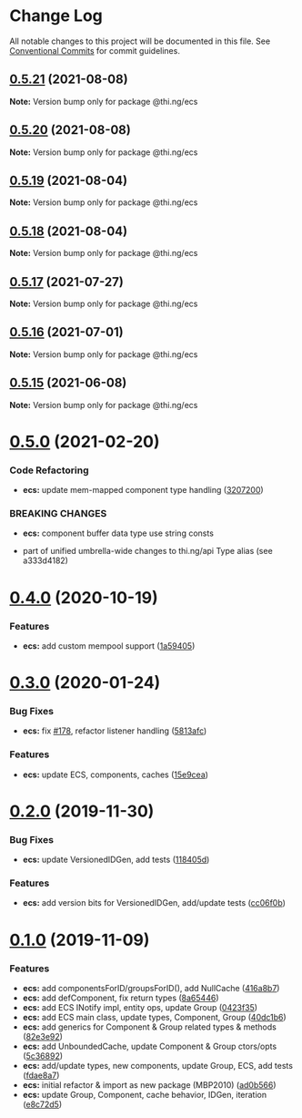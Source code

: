 # Change Log

All notable changes to this project will be documented in this file.
See [Conventional Commits](https://conventionalcommits.org) for commit guidelines.

## [0.5.21](https://github.com/thi-ng/umbrella/compare/@thi.ng/ecs@0.5.20...@thi.ng/ecs@0.5.21) (2021-08-08)

**Note:** Version bump only for package @thi.ng/ecs





## [0.5.20](https://github.com/thi-ng/umbrella/compare/@thi.ng/ecs@0.5.19...@thi.ng/ecs@0.5.20) (2021-08-08)

**Note:** Version bump only for package @thi.ng/ecs





## [0.5.19](https://github.com/thi-ng/umbrella/compare/@thi.ng/ecs@0.5.18...@thi.ng/ecs@0.5.19) (2021-08-04)

**Note:** Version bump only for package @thi.ng/ecs





## [0.5.18](https://github.com/thi-ng/umbrella/compare/@thi.ng/ecs@0.5.17...@thi.ng/ecs@0.5.18) (2021-08-04)

**Note:** Version bump only for package @thi.ng/ecs





## [0.5.17](https://github.com/thi-ng/umbrella/compare/@thi.ng/ecs@0.5.16...@thi.ng/ecs@0.5.17) (2021-07-27)

**Note:** Version bump only for package @thi.ng/ecs





## [0.5.16](https://github.com/thi-ng/umbrella/compare/@thi.ng/ecs@0.5.15...@thi.ng/ecs@0.5.16) (2021-07-01)

**Note:** Version bump only for package @thi.ng/ecs





## [0.5.15](https://github.com/thi-ng/umbrella/compare/@thi.ng/ecs@0.5.14...@thi.ng/ecs@0.5.15) (2021-06-08)

**Note:** Version bump only for package @thi.ng/ecs





# [0.5.0](https://github.com/thi-ng/umbrella/compare/@thi.ng/ecs@0.4.9...@thi.ng/ecs@0.5.0) (2021-02-20)


### Code Refactoring

* **ecs:** update mem-mapped component type handling ([3207200](https://github.com/thi-ng/umbrella/commit/3207200367fbe905b7f425690c772a7d388f92e3))


### BREAKING CHANGES

* **ecs:** component buffer data type use string consts

- part of unified umbrella-wide changes to thi.ng/api Type alias
  (see a333d4182)





# [0.4.0](https://github.com/thi-ng/umbrella/compare/@thi.ng/ecs@0.3.34...@thi.ng/ecs@0.4.0) (2020-10-19)


### Features

* **ecs:** add custom mempool support ([1a59405](https://github.com/thi-ng/umbrella/commit/1a59405bb99c6024294d1361dc35bca8fc770463))





# [0.3.0](https://github.com/thi-ng/umbrella/compare/@thi.ng/ecs@0.2.0...@thi.ng/ecs@0.3.0) (2020-01-24)

### Bug Fixes

* **ecs:** fix [#178](https://github.com/thi-ng/umbrella/issues/178), refactor listener handling ([5813afc](https://github.com/thi-ng/umbrella/commit/5813afc6d263d09af215b00eb44dad569c6ead9a))

### Features

* **ecs:** update ECS, components, caches ([15e9cea](https://github.com/thi-ng/umbrella/commit/15e9ceadba6815bf86986176492028ac05eae3aa))

# [0.2.0](https://github.com/thi-ng/umbrella/compare/@thi.ng/ecs@0.1.0...@thi.ng/ecs@0.2.0) (2019-11-30)

### Bug Fixes

* **ecs:** update VersionedIDGen, add tests ([118405d](https://github.com/thi-ng/umbrella/commit/118405d0039e6f013c0343d805f220d04320f327))

### Features

* **ecs:** add version bits for VersionedIDGen, add/update tests ([cc06f0b](https://github.com/thi-ng/umbrella/commit/cc06f0b7c964c116468f10a399dd3948610c5840))

# [0.1.0](https://github.com/thi-ng/umbrella/compare/@thi.ng/ecs@0.0.2...@thi.ng/ecs@0.1.0) (2019-11-09)

### Features

* **ecs:** add componentsForID/groupsForID(), add NullCache ([416a8b7](https://github.com/thi-ng/umbrella/commit/416a8b7974716ec8b645dde8d2ed6ad389f18edb))
* **ecs:** add defComponent, fix return types ([8a65446](https://github.com/thi-ng/umbrella/commit/8a654463af1721377aa3372e21d86ec880548c84))
* **ecs:** add ECS INotify impl, entity ops, update Group ([0423f35](https://github.com/thi-ng/umbrella/commit/0423f35b7f589056ee3578d32530023a318322c0))
* **ecs:** add ECS main class, update types, Component, Group ([40dc1b6](https://github.com/thi-ng/umbrella/commit/40dc1b6abcfd0f11e04c7f7f22359bc928a9ff7d))
* **ecs:** add generics for Component & Group related types & methods ([82e3e92](https://github.com/thi-ng/umbrella/commit/82e3e92fe6f74395383069d370e3d6eb21982da5))
* **ecs:** add UnboundedCache, update Component & Group ctors/opts ([5c36892](https://github.com/thi-ng/umbrella/commit/5c36892ef9ed62f973a726277750c5845c9a859e))
* **ecs:** add/update types, new components, update Group, ECS, add tests ([fdae8a7](https://github.com/thi-ng/umbrella/commit/fdae8a794093e42f71165f7552231d9af744dfcd))
* **ecs:** initial refactor & import as new package (MBP2010) ([ad0b566](https://github.com/thi-ng/umbrella/commit/ad0b56629dc6133b3bcde429fa7df26f627ba0c1))
* **ecs:** update Group, Component, cache behavior, IDGen, iteration ([e8c72d5](https://github.com/thi-ng/umbrella/commit/e8c72d587e58ad6dbc7e6961e6daa098b5b7e614))
